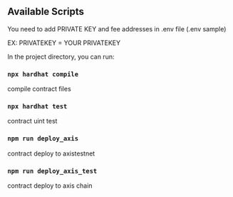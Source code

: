 
## Available Scripts

You need to add PRIVATE KEY and fee addresses in .env file (.env sample)

EX: PRIVATEKEY = YOUR PRIVATEKEY

In the project directory, you can run:

### `npx hardhat compile`

compile contract files

### `npx hardhat test`

contract uint test

### `npm run deploy_axis`

contract deploy to axistestnet
### `npm run deploy_axis_test`

contract deploy to axis chain